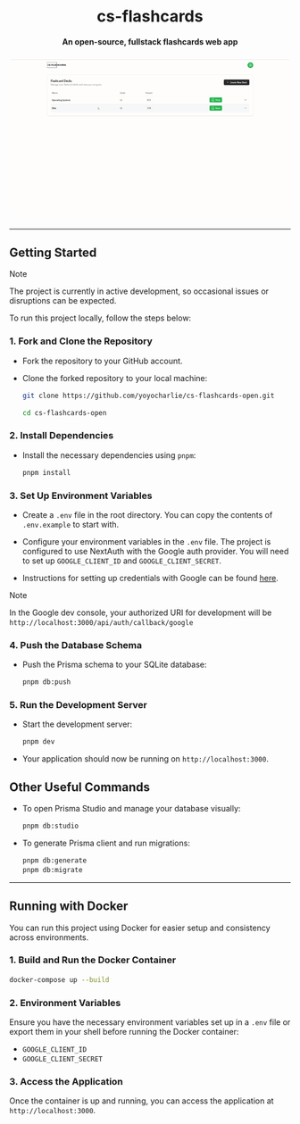<h1 align="center">cs-flashcards</h1>

<h4 align="center">An open-source, fullstack flashcards web app</h4>

<h3 align="center"><img width="700" style="border-radius:5px;" alt="demo" src="cs-flashcards-showcase.gif" /></h3>

---

## Getting Started

> [!NOTE]  
> The project is currently in active development, so occasional issues or disruptions can be expected.

To run this project locally, follow the steps below:

### 1. Fork and Clone the Repository

- Fork the repository to your GitHub account.
- Clone the forked repository to your local machine:

  ```bash
  git clone https://github.com/yoyocharlie/cs-flashcards-open.git
  ```

  ```bash
  cd cs-flashcards-open
  ```

### 2. Install Dependencies

- Install the necessary dependencies using `pnpm`:

  ```bash
  pnpm install
  ```

### 3. Set Up Environment Variables

- Create a `.env` file in the root directory. You can copy the contents of `.env.example` to start with.

- Configure your environment variables in the `.env` file. The project is configured to use NextAuth with the Google auth provider. You will need to set up `GOOGLE_CLIENT_ID` and `GOOGLE_CLIENT_SECRET`.

- Instructions for setting up credentials with Google can be found [here](https://support.google.com/cloud/answer/6158849?hl=en).

> [!NOTE]  
> In the Google dev console, your authorized URI for development will be `http://localhost:3000/api/auth/callback/google`

### 4. Push the Database Schema

- Push the Prisma schema to your SQLite database:

  ```bash
  pnpm db:push
  ```

### 5. Run the Development Server

- Start the development server:

  ```bash
  pnpm dev
  ```

- Your application should now be running on `http://localhost:3000`.

## Other Useful Commands

- To open Prisma Studio and manage your database visually:

  ```bash
  pnpm db:studio
  ```

- To generate Prisma client and run migrations:

  ```bash
  pnpm db:generate
  pnpm db:migrate
  ```

---

## Running with Docker

You can run this project using Docker for easier setup and consistency across environments.

### 1. Build and Run the Docker Container

```bash
docker-compose up --build
```

### 2. Environment Variables

Ensure you have the necessary environment variables set up in a `.env` file or export them in your shell before running the Docker container:

- `GOOGLE_CLIENT_ID`
- `GOOGLE_CLIENT_SECRET`

### 3. Access the Application

Once the container is up and running, you can access the application at `http://localhost:3000`.
